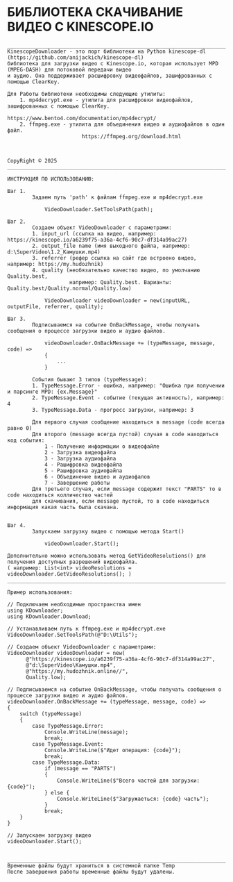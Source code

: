 #   БИБЛИОТЕКА СКАЧИВАНИЕ ВИДЕО С KINESCOPE.IO 
    _____________________________________________________________________________________________________________
    KinescopeDownloader - это порт библиотеки на Python kinescope-dl (https://github.com/anijackich/kinescope-dl) 
    библиотека для загрузки видео с Kinescope.io, которая использует MPD (MPEG-DASH) для потоковой передачи видео 
    и аудио. Она поддерживает расшифровку видеофайлов, зашифрованных с помощью ClearKey.
    
    Для Работы библиотеки необходимы следующие утилиты:
        1. mp4decrypt.exe - утилита для расшифровки видеофайлов, зашифрованных с помощью ClearKey.
                            https://www.bento4.com/documentation/mp4decrypt/
        2. ffmpeg.exe - утилита для объединения видео и аудиофайлов в один файл.
                            https://ffmpeg.org/download.html
 

                                                                                                CopyRight © 2025
    _____________________________________________________________________________________________________________
    
    ИНСТРУКЦИЯ ПО ИСПОЛЬЗОВАНИЮ:

    Шаг 1.      
            Задаем путь 'path' к файлам ffmpeg.exe и mp4decrypt.exe

                VideoDownloader.SetToolsPath(path);         

    Шаг 2.
            Создаем объект VideoDownloader с параметрами:
            1. input_url (ссылка на видео, например: https://kinescope.io/a6239f75-a36a-4cf6-90c7-df314a99ac27)
            2. output_file name (имя выходного файла, например: d:\SuperVideo\1.2_Камушки.mp4)
            3. referrer (рефер ссылка на сайт где встроено видео, например: https://my.hudozhnik)
            4. quality (необязательно качество видео, по умолчанию Quality.best, 
                        например: Quality.best. Варианты: Quality.best/Quality.normal/Quality.low)

                VideoDownloader videoDownloader = new(inputURL, outputFile, referrer, quality);

    Шаг 3.
            Подписываемся на событие OnBackMessage, чтобы получать сообщения о процессе загрузки видео и аудио файлов.
                
                videoDownloader.OnBackMessage += (typeMessage, message, code) =>
                {
                    ...
                }
            
            События бывают 3 типов (typeMessage):
            1. TypeMessage.Error - ошибка, например: "Ошибка при получении и парсинге MPD: {ex.Message}" 
            2. TypeMessage.Event - событие (текущая активность), например: 4
            3. TypeMessage.Data - прогресс загрузки, например: 3 

            Для первого случая сообщение находиться в message (code всегда равно 0)
            Для второго (message всегда пустой) случая в code находиться код события:
                1 - Получение информации о видеофайле
                2 - Загрузка видеофайла
                3 - Загрузка аудиофайла
                4 - Рашифровка видеофайла
                5 - Рашифровка аудиофайла
                6 - Объединение видео и аудиофалов
                7 - Завершение работы
            Для третьего случая, если message содержит текст "PARTS" то в code находиться колличество частей 
            для скачивания, если message пустой, то в code находиться информация какая часть была скачана.
            
                
    Шаг 4.
            Запускаем загрузку видео с помощью метода Start()

                videoDownloader.Start();

    Дополнительно можно использовать метод GetVideoResolutions() для получения доступных разрешений видеофайла.
    ( например: List<int> videoResolutions = videoDownloader.GetVideoResolutions(); )
    _____________________________________________________________________________________________________________
    
    Пример использования:

    // Подключаем необходимые пространства имен
    using KDownloader;
    using KDownloader.Download;

    // Устанавливаем путь к ffmpeg.exe и mp4decrypt.exe
    VideoDownloader.SetToolsPath(@"D:\Utils");

    // Создаем объект VideoDownloader с параметрами:
    VideoDownloader videoDownloader = new(
          @"https://kinescope.io/a6239f75-a36a-4cf6-90c7-df314a99ac27", 
          @"d:\SuperVideo\Камушки.mp4", 
          @"https://my.hudozhnik.online//", 
          Quality.low);

    // Подписываемся на событие OnBackMessage, чтобы получать сообщения о процессе загрузки видео и аудио файлов.
    videoDownloader.OnBackMessage += (typeMessage, message, code) =>  
    { 
        switch (typeMessage)
        {
            case TypeMessage.Error:
                Console.WriteLine(message);
                break;
            case TypeMessage.Event:
                Console.WriteLine($"Идет операция: {code}");
                break;
            case TypeMessage.Data:
                if (message == "PARTS") 
                {
                    Console.WriteLine($"Всего частей для загрузки: {code}");
                } else {
                    Console.WriteLine($"Загружаеться: {code} часть");
                }
                break;
        }            
    }

    // Запускаем загрузку видео
    videoDownloader.Start();


    _____________________________________________________________________________________________________________
    Временные файлы будут храниться в системной папке Temp
    После завершения работы временные файлы будут удалены.
